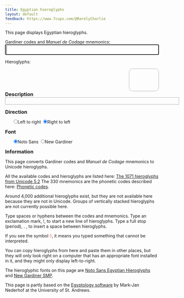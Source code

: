 ```yaml
---
title: Egyptian hieroglyphs
layout: default
feedback: https://www.7cups.com/@RarelyCharlie
---
```

This page displays Egyptian hieroglyphs.
<script src="/assets/hieromap.js"></script>
<style>
@import url(//fonts.googleapis.com/earlyaccess/notosansegyptianhieroglyphs.css);
@font-face {
  font-family: 'NewGardiner';
  font-style: normal;
  font-weight: 400;
  src: url(/assets/NewGardinerSMP.ttf) format('truetype');
	}
input {margin: 0;}
#latin {font-size: 24px; width: 100%;}
#egypt {font-family: 'Noto Sans Egyptian Hieroglyphs';
	font-size: 72px; line-height: 72px;
	overflow-wrap: break-word;
	border: 1px solid #aaa; margin: 0;
	border-radius: 12px; padding: 0 12px;
	min-height: 1em; min-width: 1em;
	float: right; text-align: center;
	transform: scaleX(-1);}
#egypt+* {clear: both;}
del {color: #f88; text-decoration: none;}
.indent {margin-left: 2em;}
.warning {color: #a00;}
#english {min-height: 1em; width: 40em; border: 1px solid #aaa; padding: 4px;
	max-height: 6.5em; overflow-y: auto; margin: 0 0 1em 0;}
hr {margin: 2px 0;}
h3 {margin: 0;}
</style>

<p>Gardiner codes and <em>Manuel de Codage</em> mnemonics:<br/>
<input type="text" id="latin" autofocus autocomplete="off" autocorrect="off" autocapitalize="off" spellcheck="false"/></p>
<p>Hieroglyphs:<br/>
<div id="egypt"></div></p>

### Description
<div id="english"></div>

### Direction
<p class="indent">
<label for="dirltr"><input type="radio" id="dirltr" name="dir" onclick="flip(false)">Left to right</label>&nbsp;
<label for="dirrtl"><input type="radio" id="dirrtl" name="dir" checked onclick="flip(true)">Right to left</label>
</p>

### Font
<p class="indent">
<label for="fontn"><input type="radio" id="fontn" name="font" checked onclick="font(true)">Noto Sans</label>&nbsp;
<label for="fontg"><input type="radio" id="fontg" name="font" onclick="font(false)">New Gardiner</label>
</p>

### Information
This page converts Gardiner codes and <em>Manuel de Codage</em> mnemonics to Unicode hieroglyphs.

All the available codes and hieroglyphs are listed here: [The 1071 hieroglyphs from Unicode 5.2](https://mjn.host.cs.st-andrews.ac.uk/egyptian/unicode/tablemain.html) The 330 mnemonics are the phonetic codes described here: [Phonetic codes](http://www.catchpenny.org/codage/#phonetic).

Around 4,000 additional hieroglyphs exist, but they are not available here because they are not in Unicode. Groups of vertically stacked hieroglyphs are not currently possible here.

Type spaces or hyphens between the codes and mnemonics. Type an exclamation mark, !, to start a new line of hieroglyphs. Type a full stop (period), . , to insert a space between hieroglyphs.

If you see the symbol <del>&#9674;</del>, it means you typed something that cannot be interpreted.

You can copy hieroglyphs from here and paste them in other places, but they will only look right on a computer that has an appropriate font installed in it, and they might only display left-to-right.

The hieroglyphic fonts on this page are [Noto Sans Egyptian Hieroglyphs](https://www.google.com/get/noto/#sans-egyp) and [New Gardiner SMP](https://mjn.host.cs.st-andrews.ac.uk/egyptian/fonts/newgardiner.html).

This page is partly based on the [Egyptology software](https://mjn.host.cs.st-andrews.ac.uk/egyptian/) by Mark-Jan Nederhof at the University of St. Andrews.

<script>
latin = document.getElementById('latin')
egypt = document.getElementById('egypt')
warning = document.getElementById('warning')
english = document.getElementById('english')
pending = null

addEventListener('keyup', () => {
	if (pending) clearTimeout(pending)
	pending = setTimeout(() => {
		english.innerHTML = ''
		var h = '', e = ''
		latin.value.split(/(?=[ !.-])/).forEach((p) => {
			p = p.replace(/[ -]/, '')
			if (p == '!') h += '<br/>', p = p.substr(1), e += '<hr/>'
			else if (p == '.') h += '\u2002', p = p.substr(1), e += '<br/>'
			if (p == '') return
			else {
				if (p in mnemmap) p = mnemmap[p]
				var i = codemap.indexOf(p)
				if (i >= 0) {
					h += String.fromCodePoint(77824 + i)
					if (e) e += '<br/>'
					e += getdesc(p, true)
					}
				else {
					h += '<del>\u25ca</del>'
					if (e) e += '<br/>'
					e += '<span class="warning">' + p + ' — unknown</span>'
					}
				}
			}) // foreach p
		egypt.innerHTML = h
		english.innerHTML = e
		english.scrollTop = english.scrollHeight
		}, 600) // timeout
	}) // keypress
	
flip = function (rtl) {
	var s = egypt.style
	s.float = rtl? 'right' : 'left'
	s.transform = rtl? 'scaleX(-1)' : 'none'
	}
flip(true)
	
font = function (noto) {
	var s = egypt.style 
	s.fontFamily = noto? 'Noto Sans Egyptian Hieroglyphs' : 'NewGardiner'
	s.letterSpacing = noto? '0' : '4px'
	s.paddingTop = noto? '0' : '0'
	s.paddingBottom = noto? '0' : '0'
	s.minHeight = noto? '0' : '0'
	s.lineHeight = noto? '0' : '0'
	}
font(true)
	
getdesc = function (p, sentence) {
	var t = descmap[p]
	if (t.indexOf('[') >= 0) {
		var ff = t.split('['), t = ''
		ff.forEach(f => {
			if (f.indexOf(']') > 0) {
				var p = f.replace(/\].*/, '')
				var r = f.replace(/.+]/, '')
				t += getdesc(p, false) + ' (' + p + ') ' + r
				}
			else t += f
			})
		}
	if (sentence) t = t.charAt(0).toUpperCase() + t.substr(1)
	return t
	}
</script>
